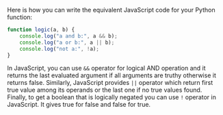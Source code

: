 Here is how you can write the equivalent JavaScript code for your Python function:

```javascript
function logic(a, b) {
    console.log("a and b:", a && b);
    console.log("a or b:", a || b);
    console.log("not a:", !a);
}
```
In JavaScript, you can use `&&` operator for logical AND operation and it returns the last evaluated argument if all arguments are truthy otherwise it returns false.
Similarly, JavaScript provides `||` operator which return first true value among its operands or the last one if no true values found. 
Finally, to get a boolean that is logically negated you can use `!` operator in JavaScript. It gives true for false and false for true.

